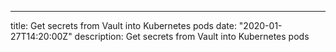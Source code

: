 ---
title: Get secrets from Vault into Kubernetes pods
date: "2020-01-27T14:20:00Z"
description: Get secrets from Vault into Kubernetes pods
